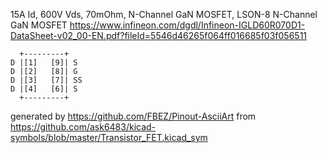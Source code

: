 15A Id, 600V Vds, 70mOhm, N-Channel GaN MOSFET, LSON-8
N-Channel GaN MOSFET
https://www.infineon.com/dgdl/Infineon-IGLD60R070D1-DataSheet-v02_00-EN.pdf?fileId=5546d46265f064ff016685f03f056511


	  +---------+
	D |[1]   [9]| S
	D |[2]   [8]| G
	D |[3]   [7]| SS
	D |[4]   [6]| S
	  +---------+


generated by https://github.com/FBEZ/Pinout-AsciiArt from https://github.com/ask6483/kicad-symbols/blob/master/Transistor_FET.kicad_sym